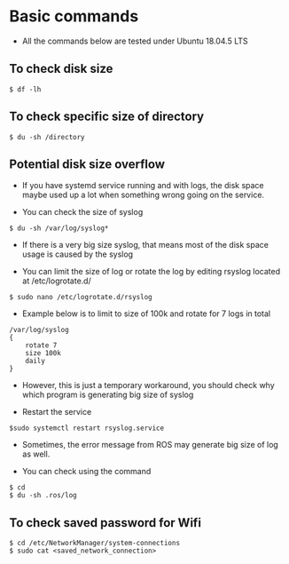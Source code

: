 # Basic commands

- All the commands below are tested under Ubuntu 18.04.5 LTS
  
## To check disk size 

```
$ df -lh
```

## To check specific size of directory

```
$ du -sh /directory
```

## Potential disk size overflow
- If you have systemd service running and with logs, the disk space maybe used up a lot when something wrong going on the service. 

- You can check the size of syslog

```
$ du -sh /var/log/syslog*
```

- If there is a very big size syslog, that means most of the disk space usage is caused by the syslog

- You can limit the size of log or rotate the log by editing rsyslog located at /etc/logrotate.d/

```
$ sudo nano /etc/logrotate.d/rsyslog
```

- Example below is to limit to size of 100k and rotate for 7 logs in total
  
```
/var/log/syslog
{
    rotate 7
    size 100k
    daily
}
```

- However, this is just a temporary workaround, you should check why which program is generating big size of syslog

- Restart the service 
  
```
$sudo systemctl restart rsyslog.service
```

- Sometimes, the error message from ROS may generate big size of log as well. 

- You can check using the command

```
$ cd
$ du -sh .ros/log
```

## To check saved password for Wifi 

```
$ cd /etc/NetworkManager/system-connections
$ sudo cat <saved_network_connection>
```

